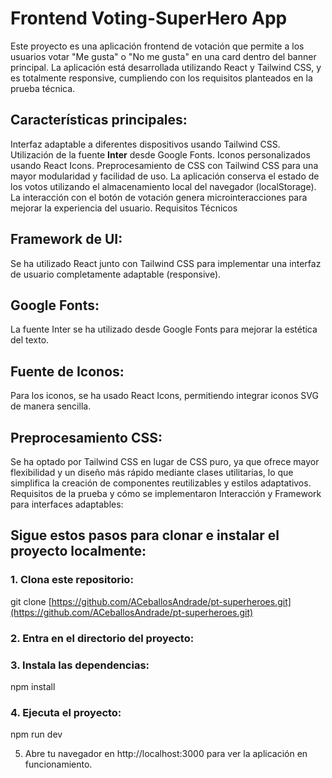 # Frontend Voting-SuperHero App
Este proyecto es una aplicación frontend de votación que permite a los usuarios votar "Me gusta" o "No me gusta" en una card dentro del banner principal. La aplicación está desarrollada utilizando React y Tailwind CSS, y es totalmente responsive, cumpliendo con los requisitos planteados en la prueba técnica.

## Características principales:
Interfaz adaptable a diferentes dispositivos usando Tailwind CSS.
Utilización de la fuente **Inter** desde Google Fonts.
Iconos personalizados usando React Icons.
Preprocesamiento de CSS con Tailwind CSS para una mayor modularidad y facilidad de uso.
La aplicación conserva el estado de los votos utilizando el almacenamiento local del navegador (localStorage).
La interacción con el botón de votación genera microinteracciones para mejorar la experiencia del usuario.
Requisitos Técnicos
## Framework de UI: 
Se ha utilizado React junto con Tailwind CSS para implementar una interfaz de usuario completamente adaptable (responsive).
## Google Fonts: 
La fuente Inter se ha utilizado desde Google Fonts para mejorar la estética del texto.
## Fuente de Iconos: 
Para los iconos, se ha usado React Icons, permitiendo integrar iconos SVG de manera sencilla.
## Preprocesamiento CSS: 
Se ha optado por Tailwind CSS en lugar de CSS puro, ya que ofrece mayor flexibilidad y un diseño más rápido mediante clases utilitarias, lo que simplifica la creación de componentes reutilizables y estilos adaptativos.
Requisitos de la prueba y cómo se implementaron
Interacción y Framework para interfaces adaptables:

## Sigue estos pasos para clonar e instalar el proyecto localmente:

### 1. Clona este repositorio:
git clone [https://github.com/ACeballosAndrade/pt-superheroes.git](https://github.com/ACeballosAndrade/pt-superheroes.git)

### 2. Entra en el directorio del proyecto:

### 3. Instala las dependencias:
npm install

### 4. Ejecuta el proyecto:
npm run dev

5. Abre tu navegador en http://localhost:3000 para ver la aplicación en funcionamiento.

